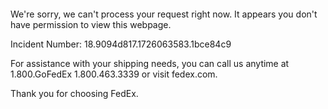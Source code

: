  	


 	

We're sorry, we can't process your request right now. It appears you don't have permission to view this webpage.


Incident Number: 18.9094d817.1726063583.1bce84c9





For assistance with your shipping needs, you can call us anytime at 1.800.GoFedEx 1.800.463.3339 or visit fedex.com.




Thank you for choosing FedEx.